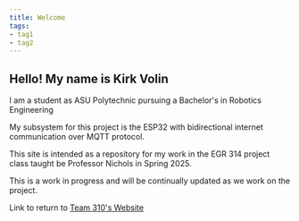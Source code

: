```yaml
---
title: Welcome
tags:
- tag1
- tag2
---
```



## Hello! My name is Kirk Volin

I am a student as ASU Polytechnic pursuing a Bachelor's in Robotics Engineering

My subsystem for this project is the ESP32 with bidirectional internet communication over MQTT protocol.

This site is intended as a repository for my work in the EGR 314 project class taught be Professor Nichols in Spring 2025.

This is a work in progress and will be continually updated as we work on the project. 

Link to return to [Team 310's Website](https://asu-egr314-2025-s-310.github.io/)

